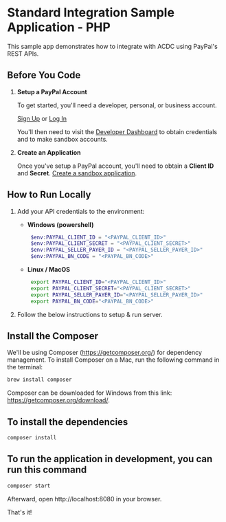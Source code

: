 # Standard Integration Sample Application - PHP

This sample app demonstrates how to integrate with ACDC using PayPal's REST APIs.

## Before You Code

1. **Setup a PayPal Account**

   To get started, you'll need a developer, personal, or business account.

   [Sign Up](https://www.paypal.com/signin/client?flow=provisionUser) or [Log In](https://www.paypal.com/signin?returnUri=https%253A%252F%252Fdeveloper.paypal.com%252Fdashboard&intent=developer)

   You'll then need to visit the [Developer Dashboard](https://developer.paypal.com/dashboard/) to obtain credentials and to make sandbox accounts.

2. **Create an Application**

   Once you've setup a PayPal account, you'll need to obtain a **Client ID** and **Secret**. [Create a sandbox application](https://developer.paypal.com/dashboard/applications/sandbox/create).

## How to Run Locally

1. Add your API credentials to the environment:

   - **Windows (powershell)**

     ```powershell
      $env:PAYPAL_CLIENT_ID = "<PAYPAL_CLIENT_ID>"
      $env:PAYPAL_CLIENT_SECRET = "<PAYPAL_CLIENT_SECRET>"
      $env:PAYPAL_SELLER_PAYER_ID = "<PAYPAL_SELLER_PAYER_ID>"
      $env:PAYPAL_BN_CODE = "<PAYPAL_BN_CODE>"
     ```

   - **Linux / MacOS**

     ```bash
      export PAYPAL_CLIENT_ID="<PAYPAL_CLIENT_ID>"
      export PAYPAL_CLIENT_SECRET="<PAYPAL_CLIENT_SECRET>"
      export PAYPAL_SELLER_PAYER_ID="<PAYPAL_SELLER_PAYER_ID>"
      export PAYPAL_BN_CODE="<PAYPAL_BN_CODE>"
     ```

2. Follow the below instructions to setup & run server.

## Install the Composer

We'll be using Composer (https://getcomposer.org/) for dependency management. To install Composer on a Mac, run the following command in the terminal:

```bash
brew install composer
```

Composer can be downloaded for Windows from this link: https://getcomposer.org/download/.

## To install the dependencies

```bash
composer install
```

## To run the application in development, you can run this command

```bash
composer start
```

Afterward, open http://localhost:8080 in your browser.

That's it!
